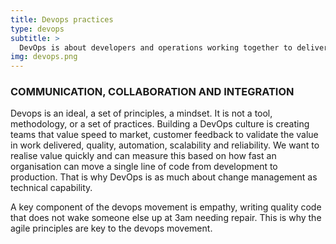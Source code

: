 ```yaml
---
title: Devops practices
type: devops
subtitle: >
  DevOps is about developers and operations working together to deliver better software. A DevOps mindset continuously seeks new ways to break down silos, remove bottlenecks, and eliminate inefficiencies — all while holding ourselves to a higher standard of software quality and reliability.
img: devops.png
---
```


### COMMUNICATION, COLLABORATION AND INTEGRATION

Devops is an ideal, a set of principles, a mindset. It is not a tool, methodology, or a set of practices. Building a DevOps culture is creating teams that value speed to market, customer feedback to validate the value in work delivered, quality, automation, scalability and reliability. We want to realise value quickly and can measure this based on how fast an organisation can move a single line of code from development to production. That is why DevOps is as much about change management as technical capability.

A key component of the devops movement is empathy, writing quality code that does not wake someone else up at 3am needing repair. This is why the agile principles are key to the devops movement. 

